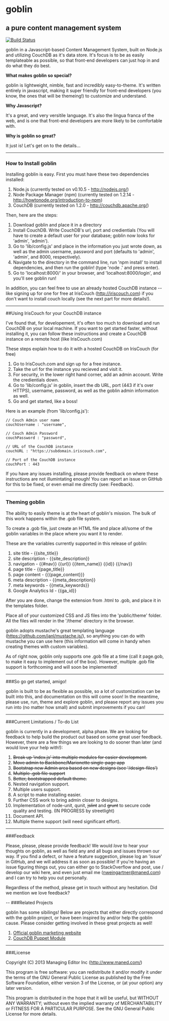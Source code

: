 # goblin
## a pure content management system

[![Build Status](https://travis-ci.org/maned/goblin.png)](https://travis-ci.org/maned/goblin)

goblin in a Javascript-based Content Management System, built on Node.js and utilizing CouchDB as it's data store.
It's focus is to be as easily templateable as possible, so that front-end developers can just hop in and do what
they do best.

**What makes goblin so special?**

goblin is lightweight, nimble, fast and incredibly easy-to-theme. It's written entirely in javascript, making it
super friendly for front-end developers (you know, the ones that will be themeing!) to customize and understand.

**Why Javascript?**

It's a great, and very versitile language. It's also the lingua franca of the web, and is one that front-end
developers are more likely to be comfortable with.

**Why is goblin so great?**

It just is! Let's get on to the details...

----

### How to Install goblin

Installing goblin is easy. First you must have these two dependencies installed:

1. Node.js (currently tested on v0.10.5 - http://nodejs.org/)
2. Node Package Manager (npm) (currently tested on 1.2.14 - http://howtonode.org/introduction-to-npm)
3. CouchDB (currently tested on 1.2.0 - http://couchdb.apache.org/)

Then, here are the steps:

1. Download goblin and place it in a directory
2. Install CouchDB. Write CouchDB's url, port and credientials (You will have to create a default user for your database; goblin now looks for 'admin', 'admin').
3. Go to 'lib/config.js' and place in the information you just wrote down, as well as the admin username, password and port (defaults to 'admin', 'admin', and 8000, respectively).
4. Navigate to the directory in the command line, run 'npm install' to install dependencies, and then run the goblin! (type 'node .' and press enter).
5. Go to 'localhost:8000/' in your browser, and 'localhost:8000/login', and you'll see goblin run!

In addition, you can feel free to use an already hosted CouchDB instance -- like signing up for one for free at IrisCouch (http://iriscouch.com) if you don't want to install couch locally (see the next part for more details!). 

---

##Using IrisCouch for your CouchDB instance

I've found that, for developement, it's often too much to download and run CouchDB on your local machine. If you want to get started faster, without installing it, you can follow these instructions and create a CouchDB instance on a remote host (like IrisCouch.com)

These steps explain how to do it with a hosted CouchDB on IrisCouch (for free)
1. Go to IrisCouch.com and sign up for a free instance.
2. Take the url for the instance you recieved and visit it.
3. For security, in the lower right hand corner, add an admin account. Write the credientials down.
4. Go to 'lib/config.js' in goblin, insert the db URL, port (443 if it's over HTTPS), username, password, as well as the goblin admin information as well.
6. Go and get started, like a boss!

Here is an example (from 'lib/config.js'):

	// Couch Admin user name
	couchUsername : "username",
	
	// Couch Admin Password
	couchPassword : "password",
	
	// URL of the CouchDB instance
	couchURL : "https://subdomain.iriscouch.com",
	
	// Port of the CouchDB instance
	couchPort : 443

If you have any issues installing, please provide feedback on where these instructions are not illumintating enough! You can report an issue on GitHub for this to be fixed, or even email me directly (see: Feedback).

---

### Theming goblin

The ability to easily theme is at the heart of goblin's mission. The bulk of this work happens within the .gob file
system.

To create a .gob file, just create an HTML file and place all/some of the goblin variables in the place where you
want it to render.

These are the variables currently supported in this release of goblin:

1. site title - {{site_title}}
2. site description - {{site_description}}
3. navigation - {{#nav}}  {{url}} {{item_name}} {{id}}   {{/nav}}
4. page title - {{page_title}}
5. page content - {{{page_content}}}
6. meta description - {{meta_description}}
7. meta keywords - {{meta_keywords}}
8. Google Analytics Id - {{ga_id}}

After you are done, change the extension from .html to .gob, and place it in the templates folder.

Place all of your customized CSS and JS files into the 'public/theme' folder. All the files will render in the '/theme'
directory in the browser.

goblin adopts mustache's great templating language (https://github.com/janl/mustache.js/), so anything you can
do with mustache you can use here (this information will come in handy when creating themes with custom variables).

As of right now, goblin only supports one .gob file at a time (call it page.gob, to make it easy to implement
out of the box). However, multiple .gob file support is forthcoming and will soon be implemented!

---

###So go get started, amigo!

goblin is built to be as flexible as possible, so a lot of customization can be built into this, and documentation
on this will come soon! In the meantime, please use, run, theme and explore goblin, and please report any issues
you run into (no matter how small) and submit improvements if you can!

---

###Current Limitations / To-do List

goblin is currently in a development, alpha phase. We are looking for feedback to help build the product out based on some great user feedback. However, there are a few things we are looking to do sooner than later (and would love your help with!):

1. ~~Break up 'index.js' into multiple modules for easier development.~~
2. ~~Move admin to Backbone/Marionette single-page app~~
3. ~~Bootstrap new Admin area based on new designs (see '/design-files')~~
4. ~~Multiple .gob file support~~
5. ~~Better, bootstrapped default theme.~~
6. Nested navigation support.
7. Multiple users support.
8. A script to make installing easier.
9. Further CSS work to bring admin closer to designs.
10. Implementation of node-unit, qunit, ~~jslint~~ and ~~grunt~~ to secure code quality and testing. (IN PROGRESS by streetlight)
11. Document API.
12. Multiple theme support (will need significant effort).

---
###Feedback

Please, please, please provide feedback! We would *love* to hear your thoughts on goblin, as well as field any and all bugs
and issues thrown our way. If you find a defect, or have a feature suggestion, please log an 'issue' in GitHub, and we
will address it as soon as possible! If you're having an issue figuring things out, you can either go to StackOverflow and
post, use / develop our wiki here, and even just email me (nweingartner@maned.com) and I can try to help you out personally.

Regardless of the method, please get in touch without any hesitation. Did we mention we love feedback?

--
###Related Projects

goblin has some sibilings! Below are projects that either directly correspond with the goblin project, or have been inspired
by and/or help the goblin cause. Please consider getting involved in these great projects as well!

1. [Official goblin marketing website](http://www.github.com/maned/goblin-website)
2. [CouchDB Puppet Module](https://github.com/jonbrouse/puppet-couchdb)

---

###License

Copyright (C) 2013  Managing Editor Inc (http://www.maned.com/)

This program is free software: you can redistribute it and/or modify
it under the terms of the GNU General Public License as published by
the Free Software Foundation, either version 3 of the License, or
(at your option) any later version.

This program is distributed in the hope that it will be useful,
but WITHOUT ANY WARRANTY; without even the implied warranty of
MERCHANTABILITY or FITNESS FOR A PARTICULAR PURPOSE.  See the
GNU General Public License for more details.
